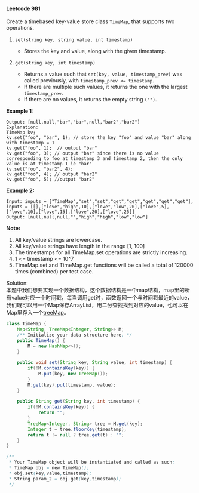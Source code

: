 #### Leetcode 981

Create a timebased key-value store class `TimeMap`, that supports two operations.

1. `set(string key, string value, int timestamp)`

   - Stores the key and value, along with the given timestamp.  

2. `get(string key, int timestamp)`

    - Returns a value such that `set(key, value, timestamp_prev)` was called previously, with `timestamp_prev <= timestamp`.
    - If there are multiple such values, it returns the one with the largest `timestamp_prev`.
    - If there are no values, it returns the empty string `("")`.

**Example 1:**

```Input: inputs = ["TimeMap","set","get","get","set","get","get"], inputs = [[],["foo","bar",1],["foo",1],["foo",3],["foo","bar2",4],["foo",4],["foo",5]]
Output: [null,null,"bar","bar",null,"bar2","bar2"]
Explanation:   
TimeMap kv;   
kv.set("foo", "bar", 1); // store the key "foo" and value "bar" along with timestamp = 1   
kv.get("foo", 1);  // output "bar"   
kv.get("foo", 3); // output "bar" since there is no value corresponding to foo at timestamp 3 and timestamp 2, then the only value is at timestamp 1 ie "bar"   
kv.set("foo", "bar2", 4);   
kv.get("foo", 4); // output "bar2"   
kv.get("foo", 5); //output "bar2"   
```
**Example 2:**
```
Input: inputs = ["TimeMap","set","set","get","get","get","get","get"], inputs = [[],["love","high",10],["love","low",20],["love",5],["love",10],["love",15],["love",20],["love",25]]
Output: [null,null,null,"","high","high","low","low"]
 ```

**Note:**

1. All key/value strings are lowercase.
2. All key/value strings have length in the range [1, 100]
3. The timestamps for all TimeMap.set operations are strictly increasing.
4. 1 <= timestamp <= 10^7
5. TimeMap.set and TimeMap.get functions will be called a total of 120000 times (combined) per test case.

Solution:  
本题中我们想要实现一个数据结构，这个数据结构是一个map结构，map里的所有value对应一个时间戳，每当调用get时，函数返回一个与时间戳最近的value，我们既可以用一个Map保存ArrayList，用二分查找找到对应的value，也可以在Map里存入一个[treeMap](../Object/TreeMap.md)。

```java
class TimeMap {
    Map<String, TreeMap<Integer, String>> M;
    /** Initialize your data structure here. */
    public TimeMap() {
        M = new HashMap<>();
    }
    
    public void set(String key, String value, int timestamp) {
        if(!M.containsKey(key)) {
            M.put(key, new TreeMap());
        }
        M.get(key).put(timestamp, value);
    }
    
    public String get(String key, int timestamp) {
        if(!M.containsKey(key)) {
            return "";
        }
        TreeMap<Integer, String> tree = M.get(key);
        Integer t = tree.floorKey(timestamp);
        return t != null ? tree.get(t) : "";
    }
}

/**
 * Your TimeMap object will be instantiated and called as such:
 * TimeMap obj = new TimeMap();
 * obj.set(key,value,timestamp);
 * String param_2 = obj.get(key,timestamp);
 */
```